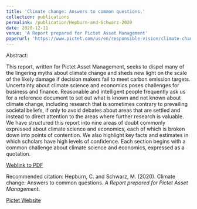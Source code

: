 ```yaml
---
title: 'Climate change: Answers to common questions.'
collection: publications
permalink: /publication/Hepburn-and-Schwarz-2020
date: 2020-12-11
venue: 'A Report prepared for Pictet Asset Management'
paperurl: 'https://www.pictet.com/us/en/responsible-vision/climate-change-answers-to-common-questions'
---
```


Abstract: 

This report, written for Pictet Asset Management, seeks to dispel many of the lingering myths about climate change and sheds new light on the scale of the likely damage if decision makers fail to meet carbon emission targets. Uncertainty about climate science and economics poses challenges for business and finance. Reasonable and intelligent people frequently ask us for a reference document to set out what is known and not known about climate change, including research that is sometimes contrary to prevailing societal beliefs, if only to avoid debates about areas that are settled and instead to direct attention to the areas where further research is valuable. We have structured this report into nine areas of doubt commonly expressed about climate science and economics, each of which is broken down into points of contention. We also highlight key facts and estimates in which scholars have high levels of confidence. Each section begins with a common challenge about climate science and economics, expressed as a quotation.

[Weblink to PDF](https://moritzschwarz.org/files/Hepburn_Schwarz_2020.pdf)


Recommended citation: Hepburn, C. and Schwarz, M. (2020). Climate change: Answers to common questions. <i>A Report prepared for Pictet Asset Management</i>.

[Pictet Website](https://www.pictet.com/us/en/responsible-vision/climate-change-answers-to-common-questions)

